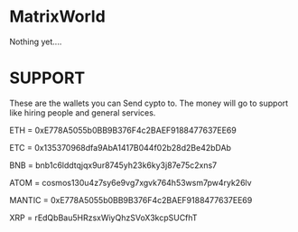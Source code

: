 # MatrixWorld

Nothing yet....










# SUPPORT

These are the wallets you can Send cypto to. The money will go to support like hiring people and general services.

ETH = 0xE778A5055b0BB9B376F4c2BAEF9188477637EE69

ETC = 0x135370968dfa9AbA1417B044f02b28d2Be42bDAb

BNB = bnb1c6lddtqjqx9ur8745yh23k6ky3j87e75c2xns7

ATOM = cosmos130u4z7sy6e9vg7xgvk764h53wsm7pw4ryk26lv

MANTIC = 0xE778A5055b0BB9B376F4c2BAEF9188477637EE69

XRP = rEdQbBau5HRzsxWiyQhzSVoX3kcpSUCfhT
